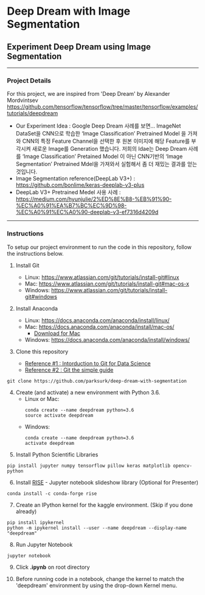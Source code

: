 Deep Dream with Image Segmentation
================================

Experiment Deep Dream using Image Segmentation
-------------------------------------------

---


### Project Details

For this project, we are inspired from 'Deep Dream' by Alexander Mordvintsev https://github.com/tensorflow/tensorflow/tree/master/tensorflow/examples/tutorials/deepdream

- Our Experiment Idea : Google Deep Dream 사례를 보면… ImageNet DataSet을 CNN으로 학습한 ‘Image Classification’  Pretrained Model 을 가져와 CNN의 특정 Feature Channel을 선택한 후 원본 이미지에 해당 Feature를 부각시켜 새로운 Image를 Generation 했습니다.
저희의 Idae는 Deep Dream 사례를 ‘Image Classification’  Pretained Model 이 아닌 CNN기반의 ‘Image Segmentation’ Pretrained Mdel을 가져와서 실험해서 좀 더 재밌는 결과를 얻는 것입니다.
- Image Segmentation reference(DeepLab V3+) : https://github.com/bonlime/keras-deeplab-v3-plus
- DeepLab V3+ Pretrained Medel 사용 사례 : https://medium.com/hyunjulie/2%ED%8E%B8-%EB%91%90-%EC%A0%91%EA%B7%BC%EC%9D%98-%EC%A0%91%EC%A0%90-deeplab-v3-ef7316d4209d

---

### Instructions

To setup our project environment to run the code in this repository, follow the instructions below.


1. Install Git
	-	Linux: https://www.atlassian.com/git/tutorials/install-git#linux
	- Mac: https://www.atlassian.com/git/tutorials/install-git#mac-os-x
	-	Windows: https://www.atlassian.com/git/tutorials/install-git#windows

2. Install Anaconda
	-	Linux: https://docs.anaconda.com/anaconda/install/linux/
	- Mac: https://docs.anaconda.com/anaconda/install/mac-os/
		- [Download for Mac](https://drive.google.com/file/d/1HVymmlUe5_wLMvNrEGxYwLNnya6vhNpz/view?usp=sharing)
	-	Windows: https://docs.anaconda.com/anaconda/install/windows/

3.	Clone this repository
	- [Reference #1 : Intorduction to Git for Data Science](https://www.datacamp.com/courses/introduction-to-git-for-data-science)
	- [Reference #2 : Git the simple guide](https://rogerdudler.github.io/git-guide/index.ko.html)

```
git clone https://github.com/parksurk/deep-dream-with-segmentation
```
4.	Create (and activate) a new environment with Python 3.6.
	-	Linux or Mac:
		```
		conda create --name deepdream python=3.6
		source activate deepdream
		```
	-	Windows:
		```
		conda create --name deepdream python=3.6
		activate deepdream
		```
5.	Install Python Scientific Libraries

```
pip install jupyter numpy tensorflow pillow keras matplotlib opencv-python
```

6. Install [RISE](https://github.com/damianavila/RISE) - Jupyter notebook slideshow library (Optional for Presenter)

```
conda install -c conda-forge rise
```

7.	Create an IPython kernel for the kaggle environment. (Skip if you done already)

```
pip install ipykernel
python -m ipykernel install --user --name deepdream --display-name "deepdream"
```

8.	Run Jupyter Notebook

```
jupyter notebook
```

9.	Click **.ipynb** on root directory

10.	Before running code in a notebook, change the kernel to match the 'deepdream' environment by using the drop-down Kernel menu.
